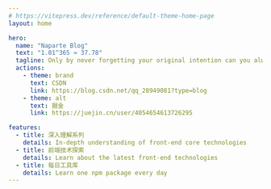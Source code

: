 ```yaml
---
# https://vitepress.dev/reference/default-theme-home-page
layout: home

hero:
  name: "Naparte Blog"
  text: "1.01^365 ≈ 37.78"
  tagline: Only by never forgetting your original intention can you always succeed
  actions:
    - theme: brand
      text: CSDN
      link: https://blog.csdn.net/qq_28949081?type=blog
    - theme: alt
      text: 掘金
      link: https://juejin.cn/user/4054654613726295

features:
  - title: 深入理解系列
    details: In-depth understanding of front-end core technologies
  - title: 前端技术探索
    details: Learn about the latest front-end technologies
  - title: 每日工具库
    details: Learn one npm package every day
---
```

